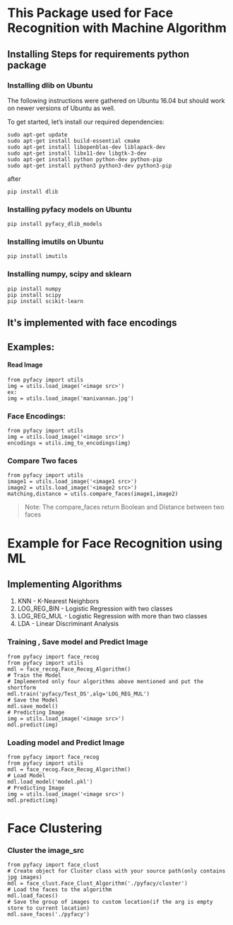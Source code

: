 # This Package used for Face Recognition with Machine Algorithm

## Installing Steps for requirements python package
### Installing dlib on Ubuntu
The following instructions were gathered on Ubuntu 16.04 but should work on newer versions of Ubuntu as well.

To get started, let’s install our required dependencies:

```
sudo apt-get update
sudo apt-get install build-essential cmake
sudo apt-get install libopenblas-dev liblapack-dev
sudo apt-get install libx11-dev libgtk-3-dev
sudo apt-get install python python-dev python-pip
sudo apt-get install python3 python3-dev python3-pip
```
after
```
pip install dlib
```
### Installing pyfacy models on Ubuntu

```
pip install pyfacy_dlib_models
```
### Installing imutils on Ubuntu
```
pip install imutils
```
### Installing numpy, scipy and sklearn
```
pip install numpy
pip install scipy
pip install scikit-learn
```

## It's implemented with face encodings

## Examples:

#### Read Image
```
from pyfacy import utils
img = utils.load_image('<image src>')
ex:
img = utils.load_image('manivannan.jpg')
```

### Face Encodings:
```
from pyfacy import utils
img = utils.load_image('<image src>')
encodings = utils.img_to_encodings(img)
```

### Compare Two faces
```
from pyfacy import utils
image1 = utils.load_image('<image1 src>')
image2 = utils.load_image('<image2 src>')
matching,distance = utils.compare_faces(image1,image2)
```
> Note: The compare_faces return Boolean and Distance between two faces

# Example for Face Recognition using ML

## Implementing Algorithms

1. KNN - K-Nearest Neighbors
2. LOG_REG_BIN - Logistic Regression with two classes
3. LOG_REG_MUL - Logistic Regression with more than two classes
4. LDA - Linear Discriminant Analysis

### Training , Save model and Predict Image
```
from pyfacy import face_recog
from pyfacy import utils
mdl = face_recog.Face_Recog_Algorithm()
# Train the Model
# Implemented only four algorithms above mentioned and put the shortform
mdl.train('pyfacy/Test_DS',alg='LOG_REG_MUL')
# Save the Model
mdl.save_model()
# Predicting Image
img = utils.load_image('<image src>')
mdl.predict(img)
```

### Loading model and Predict Image
```
from pyfacy import face_recog
from pyfacy import utils
mdl = face_recog.Face_Recog_Algorithm()
# Load Model
mdl.load_model('model.pkl')
# Predicting Image
img = utils.load_image('<image src>')
mdl.predict(img)
```

# Face Clustering
### Cluster the image_src
```
from pyfacy import face_clust
# Create object for Cluster class with your source path(only contains jpg images)
mdl = face_clust.Face_Clust_Algorithm('./pyfacy/cluster')
# Load the faces to the algorithm
mdl.load_faces()
# Save the group of images to custom location(if the arg is empty store to current location)
mdl.save_faces('./pyfacy')
